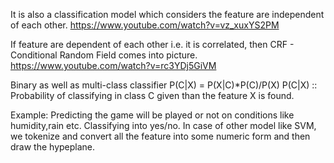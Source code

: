 It is also a classification model which considers the feature are independent of each other.
https://www.youtube.com/watch?v=vz_xuxYS2PM



If feature are dependent of each other i.e. it is correlated, then CRF - Conditional Random Field comes into picture.
https://www.youtube.com/watch?v=rc3YDj5GiVM


Binary as well as multi-class classifier
P(C|X) = P(X|C)*P(C)/P(X)
P(C|X) :: Probability of classifying in class C given than the feature X is found.

Example: Predicting the game will be played or not on conditions like humidity,rain etc. Classifying into yes/no.
In case of other model like SVM, we tokenize and convert all the feature into some numeric form and then draw the hypeplane.
